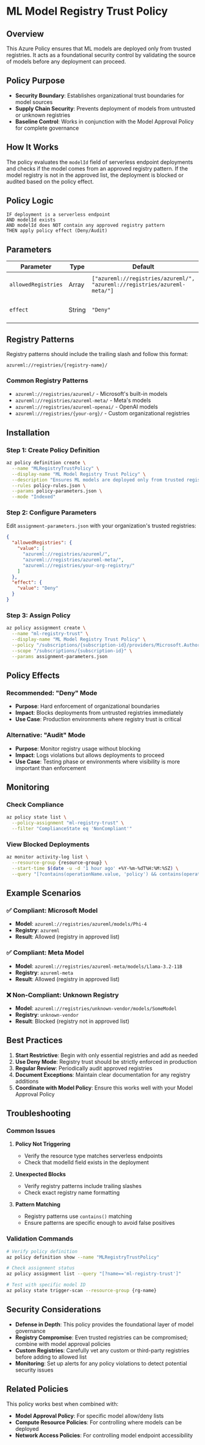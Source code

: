 # ML Model Registry Trust Policy

## Overview

This Azure Policy ensures that ML models are deployed only from trusted registries. It acts as a foundational security control by validating the source of models before any deployment can proceed.

## Policy Purpose

- **Security Boundary**: Establishes organizational trust boundaries for model sources
- **Supply Chain Security**: Prevents deployment of models from untrusted or unknown registries
- **Baseline Control**: Works in conjunction with the Model Approval Policy for complete governance

## How It Works

The policy evaluates the `modelId` field of serverless endpoint deployments and checks if the model comes from an approved registry pattern. If the model registry is not in the approved list, the deployment is blocked or audited based on the policy effect.

## Policy Logic

```
IF deployment is a serverless endpoint
AND modelId exists
AND modelId does NOT contain any approved registry pattern
THEN apply policy effect (Deny/Audit)
```

## Parameters

| Parameter | Type | Default | Description |
|-----------|------|---------|-------------|
| `allowedRegistries` | Array | `["azureml://registries/azureml/", "azureml://registries/azureml-meta/"]` | Registry patterns to allow |
| `effect` | String | `"Deny"` | Policy enforcement mode |

## Registry Patterns

Registry patterns should include the trailing slash and follow this format:
```
azureml://registries/{registry-name}/
```

### Common Registry Patterns
- `azureml://registries/azureml/` - Microsoft's built-in models
- `azureml://registries/azureml-meta/` - Meta's models  
- `azureml://registries/azureml-openai/` - OpenAI models
- `azureml://registries/{your-org}/` - Custom organizational registries

## Installation

### Step 1: Create Policy Definition

```bash
az policy definition create \
  --name "MLRegistryTrustPolicy" \
  --display-name "ML Model Registry Trust Policy" \
  --description "Ensures ML models are deployed only from trusted registries" \
  --rules policy-rules.json \
  --params policy-parameters.json \
  --mode "Indexed"
```

### Step 2: Configure Parameters

Edit `assignment-parameters.json` with your organization's trusted registries:

```json
{
  "allowedRegistries": {
    "value": [
      "azureml://registries/azureml/",
      "azureml://registries/azureml-meta/",
      "azureml://registries/your-org-registry/"
    ]
  },
  "effect": {
    "value": "Deny"
  }
}
```

### Step 3: Assign Policy

```bash
az policy assignment create \
  --name "ml-registry-trust" \
  --display-name "ML Model Registry Trust Policy" \
  --policy "/subscriptions/{subscription-id}/providers/Microsoft.Authorization/policyDefinitions/MLRegistryTrustPolicy" \
  --scope "/subscriptions/{subscription-id}" \
  --params assignment-parameters.json
```

## Policy Effects

### Recommended: "Deny" Mode
- **Purpose**: Hard enforcement of organizational boundaries
- **Impact**: Blocks deployments from untrusted registries immediately
- **Use Case**: Production environments where registry trust is critical

### Alternative: "Audit" Mode  
- **Purpose**: Monitor registry usage without blocking
- **Impact**: Logs violations but allows deployments to proceed
- **Use Case**: Testing phase or environments where visibility is more important than enforcement

## Monitoring

### Check Compliance
```bash
az policy state list \
  --policy-assignment "ml-registry-trust" \
  --filter "ComplianceState eq 'NonCompliant'"
```

### View Blocked Deployments
```bash
az monitor activity-log list \
  --resource-group {resource-group} \
  --start-time $(date -u -d '1 hour ago' +%Y-%m-%dT%H:%M:%SZ) \
  --query "[?contains(operationName.value, 'policy') && contains(operationName.value, 'deny')]"
```

## Example Scenarios

### ✅ Compliant: Microsoft Model
- **Model**: `azureml://registries/azureml/models/Phi-4`
- **Registry**: `azureml` 
- **Result**: Allowed (registry in approved list)

### ✅ Compliant: Meta Model  
- **Model**: `azureml://registries/azureml-meta/models/Llama-3.2-11B`
- **Registry**: `azureml-meta`
- **Result**: Allowed (registry in approved list)

### ❌ Non-Compliant: Unknown Registry
- **Model**: `azureml://registries/unknown-vendor/models/SomeModel`
- **Registry**: `unknown-vendor`
- **Result**: Blocked (registry not in approved list)

## Best Practices

1. **Start Restrictive**: Begin with only essential registries and add as needed
2. **Use Deny Mode**: Registry trust should be strictly enforced in production
3. **Regular Review**: Periodically audit approved registries
4. **Document Exceptions**: Maintain clear documentation for any registry additions
5. **Coordinate with Model Policy**: Ensure this works well with your Model Approval Policy

## Troubleshooting

### Common Issues

1. **Policy Not Triggering**
   - Verify the resource type matches serverless endpoints
   - Check that modelId field exists in the deployment

2. **Unexpected Blocks**
   - Verify registry patterns include trailing slashes
   - Check exact registry name formatting

3. **Pattern Matching**
   - Registry patterns use `contains()` matching
   - Ensure patterns are specific enough to avoid false positives

### Validation Commands

```bash
# Verify policy definition
az policy definition show --name "MLRegistryTrustPolicy"

# Check assignment status
az policy assignment list --query "[?name=='ml-registry-trust']"

# Test with specific model ID
az policy state trigger-scan --resource-group {rg-name}
```

## Security Considerations

- **Defense in Depth**: This policy provides the foundational layer of model governance
- **Registry Compromise**: Even trusted registries can be compromised; combine with model approval policies
- **Custom Registries**: Carefully vet any custom or third-party registries before adding to allowed list
- **Monitoring**: Set up alerts for any policy violations to detect potential security issues

## Related Policies

This policy works best when combined with:
- **Model Approval Policy**: For specific model allow/deny lists
- **Compute Resource Policies**: For controlling where models can be deployed
- **Network Access Policies**: For controlling model endpoint accessibility
